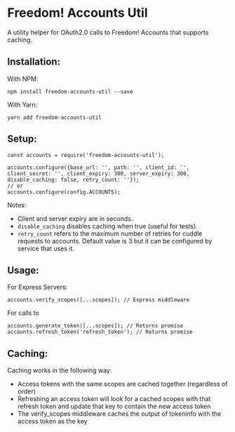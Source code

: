 # Freedom! Accounts Util
A utility helper for OAuth2.0 calls to Freedom! Accounts that supports caching.

## Installation:
With NPM:
```
npm install freedom-accounts-util --save
```

With Yarn:
```
yarn add freedom-accounts-util
```

## Setup:
```
const accounts = require('freedom-accounts-util');

accounts.configure({base_url: '', path: '', client_id: '', client_secret: '', client_expiry: 300, server_expiry: 300, disable_caching: false, retry_count: ''});
// or
accounts.configure(config.ACCOUNTS);
```
Notes:
* Client and server expiry are in seconds. 
* `disable_caching` disables caching when true (useful for tests).
* `retry_count` refers to the maximum number of retries for cuddle requests to accounts. Default value is 3 but it can be configured by service that uses it.

## Usage:
For Express Servers:
```
accounts.verify_scopes([...scopes]); // Express middleware
```
For calls to 
```
accounts.generate_token([...scopes]); // Returns promise
accounts.refresh_token('refresh_token'); // Returns promise
```

## Caching:
Caching works in the following way:
* Access tokens with the same scopes are cached together (regardless of order)
* Refreshing an access token will look for a cached scopes with that refresh token and update that key to contain the new access token
* The verify_scopes middleware caches the output of tokeninfo with the access token as the key
